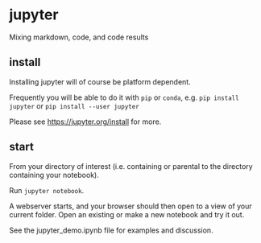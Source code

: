 # jupyter
Mixing markdown, code, and code results

## install 
Installing jupyter will of course be platform dependent. 

Frequently you will be able to do it with `pip` or `conda`,
e.g. `pip install jupyter` or `pip install --user jupyter`

Please see https://jupyter.org/install for more.

## start
From your directory of interest (i.e. containing or parental
to the directory containing your notebook).

Run `jupyter notebook`.

A webserver starts, and your browser should then open to 
a view of your current folder. Open an existing or make
a new notebook and try it out.

See the jupyter\_demo.ipynb file for examples and discussion.
